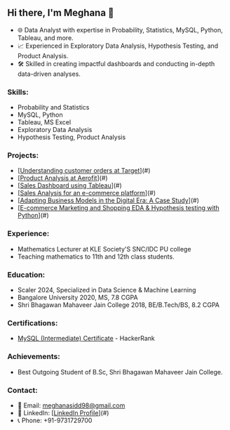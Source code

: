 ## Hi there, I'm Meghana 👋

- 🌐 Data Analyst with expertise in Probability, Statistics, MySQL, Python, Tableau, and more.
- 📈 Experienced in Exploratory Data Analysis, Hypothesis Testing, and Product Analysis.
- 🛠️ Skilled in creating impactful dashboards and conducting in-depth data-driven analyses.

### Skills:
- Probability and Statistics
- MySQL, Python
- Tableau, MS Excel
- Exploratory Data Analysis
- Hypothesis Testing, Product Analysis

### Projects:
- [[Understanding customer orders at Target]()](#)
- [[Product Analysis at Aerofit]()](#)
- [[Sales Dashboard using Tableau]()](#)
- [[Sales Analysis for an e-commerce platform]()](#)
- [[Adapting Business Models in the Digital Era: A Case Study]()](#)
- [[E-commerce Marketing and Shopping EDA & Hypothesis testing with Python](e_commerce_analysis.ipynb)](#)

### Experience:
- Mathematics Lecturer at KLE Society'S SNC/IDC PU college
- Teaching mathematics to 11th and 12th class students.

### Education:
- Scaler 2024, Specialized in Data Science & Machine Learning
- Bangalore University 2020, MS, 7.8 CGPA
- Shri Bhagawan Mahaveer Jain College 2018, BE/B.Tech/BS, 8.2 CGPA

### Certifications:
- [MySQL (Intermediate) Certificate](#) - HackerRank

### Achievements:
- Best Outgoing Student of B.Sc, Shri Bhagawan Mahaveer Jain College.

### Contact:
- 📧 Email: meghanasidd98@gmail.com
- 📱 LinkedIn: [[LinkedIn Profile](https://www.linkedin.com/in/meghana-s-575278177/)](#)
- 📞 Phone: +91-9731729700

